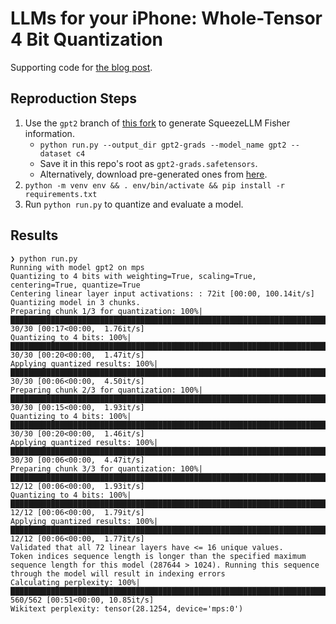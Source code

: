 # LLMs for your iPhone: Whole-Tensor 4 Bit Quantization

Supporting code for [the blog post](https://stephenpanaro.com/blog/llm-quantization-for-iphone).

## Reproduction Steps

1. Use the `gpt2` branch of [this fork](https://github.com/smpanaro/SqueezeLLM-gradients/tree/gpt2) to generate SqueezeLLM Fisher information.
    - `python run.py --output_dir gpt2-grads --model_name gpt2 --dataset c4`
    - Save it in this repo's root as `gpt2-grads.safetensors`.
    - Alternatively, download pre-generated ones from [here](https://github.com/smpanaro/apple-silicon-4bit-quant/releases/tag/march6-2024).
1. `python -m venv env && . env/bin/activate && pip install -r requirements.txt`
1. Run `python run.py` to quantize and evaluate a model.

## Results

```
❯ python run.py
Running with model gpt2 on mps
Quantizing to 4 bits with weighting=True, scaling=True, centering=True, quantize=True
Centering linear layer input activations: : 72it [00:00, 100.14it/s]
Quantizing model in 3 chunks.
Preparing chunk 1/3 for quantization: 100%|████████████████████████████████████████████████████████████████████████████████████████████████████████████████| 30/30 [00:17<00:00,  1.76it/s]
Quantizing to 4 bits: 100%|████████████████████████████████████████████████████████████████████████████████████████████████████████████████████████████████| 30/30 [00:20<00:00,  1.47it/s]
Applying quantized results: 100%|██████████████████████████████████████████████████████████████████████████████████████████████████████████████████████████| 30/30 [00:06<00:00,  4.50it/s]
Preparing chunk 2/3 for quantization: 100%|████████████████████████████████████████████████████████████████████████████████████████████████████████████████| 30/30 [00:15<00:00,  1.93it/s]
Quantizing to 4 bits: 100%|████████████████████████████████████████████████████████████████████████████████████████████████████████████████████████████████| 30/30 [00:20<00:00,  1.46it/s]
Applying quantized results: 100%|██████████████████████████████████████████████████████████████████████████████████████████████████████████████████████████| 30/30 [00:06<00:00,  4.47it/s]
Preparing chunk 3/3 for quantization: 100%|████████████████████████████████████████████████████████████████████████████████████████████████████████████████| 12/12 [00:06<00:00,  1.93it/s]
Quantizing to 4 bits: 100%|████████████████████████████████████████████████████████████████████████████████████████████████████████████████████████████████| 12/12 [00:06<00:00,  1.79it/s]
Applying quantized results: 100%|██████████████████████████████████████████████████████████████████████████████████████████████████████████████████████████| 12/12 [00:06<00:00,  1.77it/s]
Validated that all 72 linear layers have <= 16 unique values.
Token indices sequence length is longer than the specified maximum sequence length for this model (287644 > 1024). Running this sequence through the model will result in indexing errors
Calculating perplexity: 100%|███████████████████████████████████████████████████████████████████████████████████████████████████████████████████████████▌| 560/562 [00:51<00:00, 10.85it/s]
Wikitext perplexity: tensor(28.1254, device='mps:0')
```
